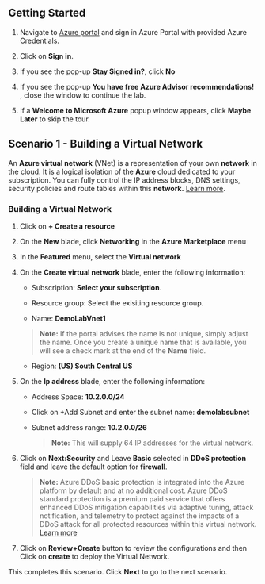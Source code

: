 ## **Getting Started**

1. Navigate to [Azure portal](https://portal.azure.com) and sign in Azure Portal with provided Azure Credentials.

2. Click on **Sign in**.

3. If you see the pop-up  **Stay Signed in?**, click **No**

4. If you see the pop-up **You have free Azure Advisor recommendations!** , close the window to continue the lab. 

5. If a **Welcome to Microsoft Azure** popup window appears, click **Maybe Later** to skip the tour.

## **Scenario 1 - Building a Virtual Network**
An **Azure virtual network** (VNet) is a representation of your own **network**  in the cloud. It is a logical isolation of the **Azure** cloud dedicated to your subscription. You can fully control the IP address blocks, DNS settings, security policies and route tables within this **network.** [Learn more](https://docs.microsoft.com/en-us/azure/virtual-network/virtual-networks-overview).

### **Building a Virtual Network**

1. Click on **+ Create a resource**
2. On the **New** blade, click **Networking** in the **Azure Marketplace** menu
3. In the **Featured** menu, select the **Virtual network** 
4. On the **Create virtual network** blade, enter the following information:
    
    -  Subscription: **Select your subscription**.
    
    -  Resource group: Select the exisiting resource group.
    
    -  Name: **DemoLabVnet1**
    
    > **Note:** If the portal advises the name is not unique, simply adjust the name. Once you create a unique name that is available, you will see a check mark at the end of the **Name** field.

    -  Region: **(US) South Central US**
    
5. On the **Ip address** blade, enter the following information:

    -  Address Space: **10.2.0.0/24**
    
    -  Click on +Add Subnet and enter the subnet name: **demolabsubnet**

    -  Subnet address range: **10.2.0.0/26**

       >**Note:** This will supply 64 IP addresses for the virtual network.

6. Click on **Next:Security** and Leave **Basic** selected in **DDoS protection** field and leave the default option for **firewall**.

    >**Note:** Azure DDoS basic protection is integrated into the Azure platform by default and at no additional cost. Azure DDoS standard protection is a premium paid service that offers enhanced DDoS mitigation capabilities via adaptive tuning, attack notification, and telemetry to protect against the impacts of a DDoS attack for all protected resources within this virtual network. [Learn more](https://docs.microsoft.com/en-us/azure/virtual-network/ddos-protection-overview)

7. Click on **Review+Create** button to review the configurations and then Click on **create** to deploy the Virtual Network.

This completes this scenario. Click **Next** to go to the next scenario.
